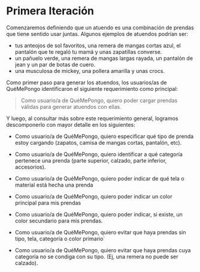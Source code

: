 # Primera Iteración

Comenzaremos definiendo que un atuendo es una combinación de prendas que tiene
sentido usar juntas. Algunos ejemplos de atuendos podrían ser:

- tus anteojos de sol favoritos, una remera de mangas cortas azul, el pantalón
  que te regaló tu mamá y unas zapatillas converse.
- un pañuelo verde, una remera de mangas largas rayada, un pantalón de jean y un
  par de botas de cuero.
- una musculosa de mickey, una pollera amarilla y unas crocs.

Como primer paso para generar los atuendos, los usuarios/as de QuéMePongo
identificaron el siguiente requerimiento como principal:

> Como usuario/a de QuéMePongo, quiero poder cargar prendas válidas para generar
> atuendos con ellas.

Y luego, al consultar más sobre este requerimiento general, logramos
descomponerlo con mayor detalle en los siguientes:

- Como usuario/a de QuéMePongo, quiero especificar qué tipo de prenda estoy
  cargando (zapatos, camisa de mangas cortas, pantalón, etc).

- Como usuario/a de QuéMePongo, quiero identificar a qué categoría pertenece una
  prenda (parte superior, calzado, parte inferior, accesorios).

- Como usuario/a de QuéMePongo, quiero poder indicar de qué tela o material está
  hecha una prenda

- Como usuario/a de QuéMePongo, quiero poder indicar un color principal para mis
  prendas

- Como usuario/a de QuéMePongo, quiero poder indicar, si existe, un color
  secundario para mis prendas.

- Como usuario/a de QuéMePongo, quiero evitar que haya prendas sin tipo, tela,
  categoría o color primario`

- Como usuario/a de QuéMePongo, quiero evitar que haya prendas cuya categoría no
  se condiga con su tipo. (Ej, una remera no puede ser calzado).
